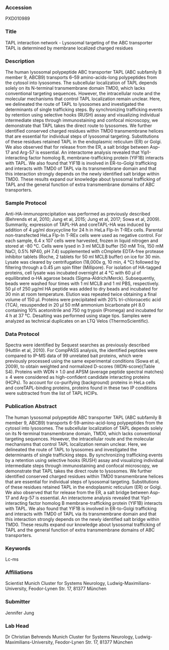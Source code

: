 ### Accession
PXD010989

### Title
TAPL interaction network -  Lysosomal targeting of the ABC transporter TAPL is determined by membrane localized charged residues

### Description
The human lysosomal polypeptide ABC transporter TAPL (ABC subfamily B member 9, ABCB9) transports 6–59 amino-acids-long polypeptides from the cytosol into lysosomes. The subcellular localization of TAPL depends solely on its N-terminal transmembrane domain TMD0, which lacks conventional targeting sequences. However, the intracellular route and the molecular mechanisms that control TAPL localization remain unclear. Here, we delineated the route of TAPL to lysosomes and investigated the determinants of single trafficking steps. By synchronizing trafficking events by retention using selective hooks (RUSH) assay and visualizing individual intermediate steps through immunostaining and confocal microscopy, we demonstrate that TAPL takes the direct route to lysosomes. We further identified conserved charged residues within TMD0 transmembrane helices that are essential for individual steps of lysosomal targeting. Substitutions of these residues retained TAPL in the endoplasmic reticulum (ER) or Golgi. We also observed that for release from the ER, a salt bridge between Asp-17 and Arg-57 is essential. An interactome analysis revealed that Yip1-interacting factor homolog B, membrane-trafficking protein (YIF1B) interacts with TAPL. We also found that YIF1B is involved in ER-to-Golgi trafficking and interacts with TMD0 of TAPL via its transmembrane domain and that this interaction strongly depends on the newly identified salt bridge within TMD0. These results expand our knowledge about lysosomal trafficking of TAPL and the general function of extra transmembrane domains of ABC transporters.

### Sample Protocol
Anti-HA-immunoprecipitation was performed as previously described (Behrends et al, 2010; Jung et al, 2015; Jung et al, 2017; Sowa et al, 2009). Summarily, expression of TAPL-HA and coreTAPL-HA was induced by addition of 4 µg/ml doxycycline for 24 h in HeLa Flp-In T-REx cells. Parental non-transfected HeLa Flp-In T-REx cells were used as negative control. For each sample, 6.4 x 107 cells were harvested, frozen in liquid nitrogen and stored at -80 °C. Cells were lysed in 3 ml MCLB buffer (50 mM Tris, 150 mM NaCl, 0.5% NP40, pH 7.4) supplemented with cOmplete EDTA-free protease inhibitor tablets (Roche, 2 tablets for 50 ml MCLB buffer) on ice for 30 min. Lysate was cleared by centrifugation (18,000x g, 10 min, 4 °C) followed by filtering through a 0.45 µm spin filter (Millipore). For isolation of HA-tagged proteins, cell lysate was incubated overnight at 4 °C with 60 µl of equilibrated α-HA agarose beads (Sigma-Aldrich/Merck). Subsequently, beads were washed four times with 1 ml MCLB and 1 ml PBS, respectively. 50 µl of 250 µg/ml HA peptide was added to dry beads and incubated for 30 min at room temperature. Elution was repeated twice obtaining a final volume of 150 µl. Proteins were precipitated with 20% tri-chloroacetic acid (TCA), resuspended in 20 µl 50 mM ammonium bicarbonate pH 8.0 containing 10% acetonitrile and 750 ng trypsin (Promega) and incubated for 4 h at 37 °C. Desalting was performed using stage tips. Samples were analyzed as technical duplicates on an LTQ Velos (ThermoScientific).

### Data Protocol
Spectra were identified by Sequest searches as previously described (Huttlin et al, 2010). For CompPASS analysis, the identified peptides were compared to IP-MS data of 99 unrelated bait proteins, which were previously processed using the same experimental conditions (Sowa et al, 2009), to obtain weighted and normalized D-scores (WDN-score)(Table S4). Proteins with WDN ≥ 1.0 and APSM (average peptide spectral matches) ≥ 4 were considered as high-confident candidate interacting proteins (HCPs). To account for co-purifying (background) proteins in HeLa cells and coreTAPL-binding proteins, proteins found in these two IP conditions were subtracted from the list of TAPL HCIPs.

### Publication Abstract
The human lysosomal polypeptide ABC transporter TAPL (ABC subfamily B member 9, ABCB9) transports 6-59-amino-acid-long polypeptides from the cytosol into lysosomes. The subcellular localization of TAPL depends solely on its N-terminal transmembrane domain, TMD0, which lacks conventional targeting sequences. However, the intracellular route and the molecular mechanisms that control TAPL localization remain unclear. Here, we delineated the route of TAPL to lysosomes and investigated the determinants of single trafficking steps. By synchronizing trafficking events by a retention using selective hooks (RUSH) assay and visualizing individual intermediate steps through immunostaining and confocal microscopy, we demonstrate that TAPL takes the direct route to lysosomes. We further identified conserved charged residues within TMD0 transmembrane helices that are essential for individual steps of lysosomal targeting. Substitutions of these residues retained TAPL in the endoplasmic reticulum (ER) or Golgi. We also observed that for release from the ER, a salt bridge between Asp-17 and Arg-57 is essential. An interactome analysis revealed that Yip1-interacting factor homolog B membrane-trafficking protein (YIF1B) interacts with TAPL. We also found that YIF1B is involved in ER-to-Golgi trafficking and interacts with TMD0 of TAPL via its transmembrane domain and that this interaction strongly depends on the newly identified salt bridge within TMD0. These results expand our knowledge about lysosomal trafficking of TAPL and the general function of extra transmembrane domains of ABC transporters.

### Keywords
Lc-ms

### Affiliations
Scientist
Munich Cluster for Systems Neurology, Ludwig-Maximilians-University, Feodor-Lynen Str. 17, 81377 München

### Submitter
Jennifer Jung

### Lab Head
Dr Christian Behrends
Munich Cluster for Systems Neurology, Ludwig-Maximilians-University, Feodor-Lynen Str. 17, 81377 München


